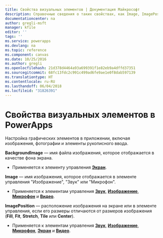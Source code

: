 ```yaml
---
title: Свойства визуальных элементов | Документация Майкрософт
description: Справочные сведения о таких свойствах, как Image, ImagePosition и BackgroundImage.
documentationcenter: na
author: gregli-msft
manager: kfile
editor: ''
tags: ''
ms.service: powerapps
ms.devlang: na
ms.topic: reference
ms.component: canvas
ms.date: 10/25/2016
ms.author: gregli
ms.openlocfilehash: 21d378d4464a93a699391f1e82eb9a4dffd37351
ms.sourcegitcommit: 68fc13fdc2c991c499ad6fe9ae1e0f8dab597139
ms.translationtype: HT
ms.contentlocale: ru-RU
ms.lasthandoff: 06/04/2018
ms.locfileid: "31826391"
---
```

# <a name="image-properties-in-powerapps"></a>Свойства визуальных элементов в PowerApps
Настройка графических элементов в приложении, включая изображения, фотографии и элементы рукописного ввода.

**BackgroundImage** — имя файла изображения, которое отображается в качестве фона экрана.

* Применяется к элементу управления **[Экран](control-screen.md)**.

**Image** — имя изображения, которое отображается в элементе управления "Изображение", "Звук" или "Микрофон".

* Применяется к элементам управления **[Звук](control-audio-video.md)**, **[Изображение](control-image.md)**, **[Микрофон](control-microphone.md)** и **[Видео](control-audio-video.md)**.

**ImagePosition** — расположение изображения на экране или в элементе управления, если его размеры отличаются от размеров изображения (**Fill**, **Fit**, **Stretch**, **Tile** или **Center**).

* Применяется к элементам управления **[Звук](control-audio-video.md)**, **[Изображение](control-image.md)**, **[Микрофон](control-microphone.md)**, **[Экран](control-screen.md)** и **[Видео](control-audio-video.md)**.

